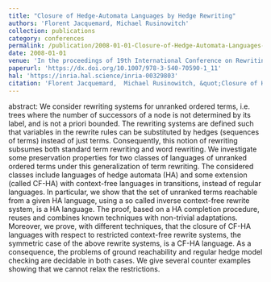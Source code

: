 ```yaml
---
title: "Closure of Hedge-Automata Languages by Hedge Rewriting"
authors: 'Florent Jacquemard, Michael Rusinowitch'
collection: publications
category: conferences
permalink: /publication/2008-01-01-Closure-of-Hedge-Automata-Languages-by-Hedge-Rewriting
date: 2008-01-01
venue: 'In the proceedings of 19th International Conference on Rewriting Techniques and Applications (RTA), Springer LNCS volume 5117'
paperurl: 'https://dx.doi.org/10.1007/978-3-540-70590-1_11'
hal: 'https://inria.hal.science/inria-00329803'
citation: 'Florent Jacquemard,  Michael Rusinowitch, &quot;Closure of Hedge-Automata Languages by Hedge Rewriting&quot; In the proceedings of 19th International Conference on Rewriting Techniques and Applications (RTA), Springer LNCS volume 5117, 2008.'
---
```


abstract: 
We consider rewriting systems for unranked ordered terms, i.e. trees where the number of successors of a node is not determined by its label, and is not a priori bounded. The rewriting systems are defined such that variables in the rewrite rules can be substituted by hedges (sequences of terms) instead of just terms. Consequently, this notion of rewriting subsumes both standard term rewriting and word rewriting. 
We investigate some preservation properties for two classes of languages of unranked ordered terms under this generalization of term rewriting. The considered classes include languages of hedge automata (HA) and some extension (called CF-HA) with context-free languages in transitions, instead of regular languages. 
In particular, we show that the set of unranked terms reachable from a given HA language, using a so called inverse context-free rewrite system, is a HA language. The proof, based on a HA completion procedure, reuses and combines known techniques with non-trivial adaptations. Moreover, we prove, with different techniques, that the closure of CF-HA languages with respect to restricted context-free rewrite systems, the symmetric case of the above rewrite systems, is a CF-HA language. 
As a consequence, the problems of ground reachability and regular hedge model checking are decidable in both cases. We give several counter examples showing that we cannot relax the restrictions.